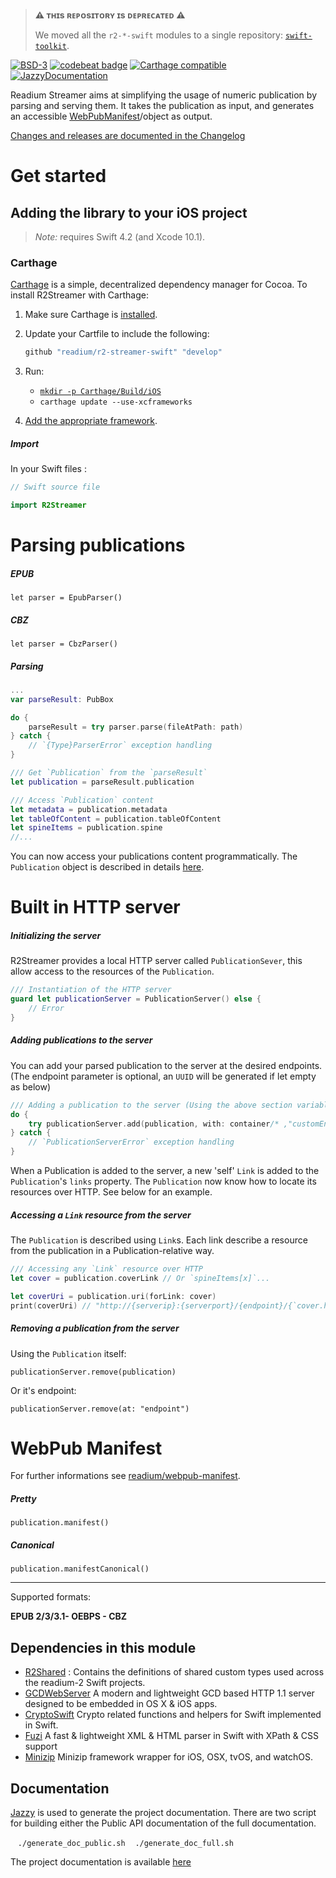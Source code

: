 > **:warning: ᴛʜɪs ʀᴇᴘᴏsɪᴛᴏʀʏ ɪs ᴅᴇᴘʀᴇᴄᴀᴛᴇᴅ :warning:**
>
> We moved all the `r2-*-swift` modules to a single repository: [`swift-toolkit`](https://github.com/readium/swift-toolkit).

[![BSD-3](https://img.shields.io/badge/License-BSD--3-brightgreen.svg)](https://opensource.org/licenses/BSD-3-Clause)
[![codebeat badge](https://codebeat.co/badges/09d7d037-b6f6-4945-9808-c0bc02b8c36d)](https://codebeat.co/projects/github-com-readium-r2-streamer-swift-master)
[![Carthage compatible](https://img.shields.io/badge/Carthage-compatible-4BC51D.svg?style=flat)](https://github.com/Carthage/Carthage)
[![JazzyDocumentation](https://img.shields.io/badge/Jazzy--Documentation-63%25-lightgrey.svg)](https://readium.github.io/r2-streamer-swift/)

Readium Streamer aims at simplifying the usage of numeric publication by parsing and serving them.
It takes the publication as input, and generates an accessible [WebPubManifest](https://github.com/readium/webpub-manifest)/object as output.

[Changes and releases are documented in the Changelog](CHANGELOG.md)

# Get started


## Adding the library to your iOS project

> _Note:_ requires Swift 4.2 (and Xcode 10.1).

### Carthage

[Carthage][] is a simple, decentralized dependency manager for Cocoa. To
install R2Streamer with Carthage:

 1. Make sure Carthage is [installed][Carthage Installation].

 2. Update your Cartfile to include the following:

    ```ruby
    github "readium/r2-streamer-swift" "develop"
    ```
    
 3. Run:
    * [`mkdir -p Carthage/Build/iOS`](https://github.com/Carthage/Carthage/issues/3122#issuecomment-784865551)
    * `carthage update --use-xcframeworks`

 4. [Add the appropriate framework][Carthage Usage].


[Carthage]: https://github.com/Carthage/Carthage
[Carthage Installation]: https://github.com/Carthage/Carthage#installing-carthage
[Carthage Usage]: https://github.com/Carthage/Carthage#adding-frameworks-to-an-application


##### Import

In your Swift files :

```Swift
// Swift source file

import R2Streamer
```

# Parsing publications

##### EPUB
`let parser = EpubParser()`

##### CBZ
`let parser = CbzParser()`

##### Parsing
```Swift
...
var parseResult: PubBox

do {
    parseResult = try parser.parse(fileAtPath: path)
} catch {
    // `{Type}ParserError` exception handling
}

/// Get `Publication` from the `parseResult`
let publication = parseResult.publication

/// Access `Publication` content
let metadata = publication.metadata
let tableOfContent = publication.tableOfContent
let spineItems = publication.spine
//...
```

You can now access your publications content programmatically. The `Publication` object is described in details [here](https://readium.github.io/r2-streamer-swift/Classes/Publication.html).

# Built in HTTP server

##### Initializing the server
R2Streamer provides a local HTTP server called `PublicationSever`, this allow access to the resources of the `Publication`.

```Swift
/// Instantiation of the HTTP server
guard let publicationServer = PublicationServer() else {
    // Error
}
```

##### Adding publications to the server
You can add your parsed publication to the server at the desired endpoints. (The endpoint parameter is optional, an `UUID` will be generated if let empty as below)

```Swift
/// Adding a publication to the server (Using the above section variables)
do {
    try publicationServer.add(publication, with: container/* ,"customEndpoint" */)
} catch {
    // `PublicationServerError` exception handling
}
```

When a Publication is added to the server, a new 'self' `Link` is added to the `Publication`'s `links` property.
The `Publication` now know how to locate its resources over HTTP. See below for an example.

##### Accessing a `Link` resource from the server
The `Publication` is described using `Link`s. Each link describe a resource from the publication in a Publication-relative way.

```Swift
/// Accessing any `Link` resource over HTTP
let cover = publication.coverLink // Or `spineItems[x]`...

let coverUri = publication.uri(forLink: cover)
print(coverUri) // "http://{serverip}:{serverport}/{endpoint}/{`cover.href`}"
```

##### Removing a publication from the server
Using the `Publication` itself:

`publicationServer.remove(publication)`

Or it's endpoint:

`publicationServer.remove(at: "endpoint")`

# WebPub Manifest

For further informations see [readium/webpub-manifest](https://github.com/readium/webpub-manifest).

##### Pretty
`publication.manifest()`

##### Canonical
`publication.manifestCanonical()`

_________

Supported formats: 

**EPUB 2/3/3.1- OEBPS - CBZ**

## Dependencies in this module

- [R2Shared](https://github.com/readium/r2-shared-swift) : Contains the definitions of shared custom types used across the readium-2 Swift projects.
- [GCDWebServer](https://github.com/swisspol/GCDWebServer) A modern and lightweight GCD based HTTP 1.1 server designed to be embedded in OS X & iOS apps.
- [CryptoSwift](https://github.com/krzyzanowskim/CryptoSwift) Crypto related functions and helpers for Swift implemented in Swift.
- [Fuzi](https://github.com/edrlab/Fuzi) A fast & lightweight XML & HTML parser in Swift with XPath & CSS support
- [Minizip](https://github.com/dexman/Minizip) Minizip framework wrapper for iOS, OSX, tvOS, and watchOS.


## Documentation

[Jazzy](https://github.com/realm/jazzy) is used to generate the project documentation.
There are two script for building either the Public API documentation of the full documentation.

    `./generate_doc_public.sh`
    `./generate_doc_full.sh`


The project documentation is available [here](https://readium.github.io/r2-streamer-swift/)
